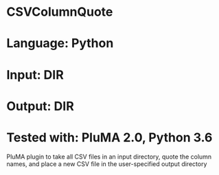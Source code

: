 # CSVColumnQuote
# Language: Python
# Input: DIR
# Output: DIR
# Tested with: PluMA 2.0, Python 3.6

PluMA plugin to take all CSV files in an input directory,
quote the column names, and place a new CSV file in the user-specified output directory
